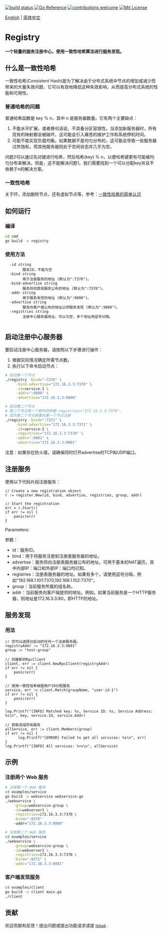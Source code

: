 
<p align="center">

[![build status](https://github.com/werbenhu/registry/workflows/Go/badge.svg)](https://github.com/werbenhu/registry/actions)
[![Go Reference](https://pkg.go.dev/badge/github.com/werbenhu/registry.svg)](https://pkg.go.dev/github.com/werbenhu/registry)
[![contributions welcome](https://img.shields.io/badge/contributions-welcome-brightgreen.svg?style=flat)](https://github.com/werbenhu/registry/issues)
[![Mit License](https://img.shields.io/github/license/mashape/apistatus.svg)](https://pkg.go.dev/github.com/werbenhu/registry)
</p>

[English](README.md) | [简体中文](README-CN.md)

# Registry
**一个轻量的服务注册中心，使用一致性哈希算法进行服务发现。**

## 什么是一致性哈希

一致性哈希(Consistent Hash)是为了解决由于分布式系统中节点的增加或减少而带来的大量失效问题，它可以有效地降低这种失效影响，从而提高分布式系统的性能和可用性。

### 普通哈希的问题

普通哈希函数是 key % n，其中 n 是服务器数量。它有两个主要缺点：
1. 不能水平扩展，或者换句话说，不具备分区容错性。当添加新服务器时，所有现有的映射都会被破坏。这可能会引入痛苦的维护工作和系统停机时间。
2. 可能不能实现负载均衡。如果数据不是均匀分布的，这可能会导致一些服务器过热饱和，而其他服务器则处于空闲状态并几乎为空。

问题2可以通过先对键进行哈希，然后哈希(key) % n，以便哈希键更有可能被均匀分布来解决。但是，这不能解决问题1。我们需要找到一个可以分配key并且不依赖于n的解决方案。

### 一致性哈希

关于环，添加删除节点，还有虚拟节点等，参考：[一致性哈希的简单认识](https://baijiahao.baidu.com/s?id=1735480432495470467&wfr=spider&for=pc)

## 如何运行

### 编译
```sh
cd cmd 
go build -o registry
```

### 使用方法
```
  -id string
        服务ID，不能为空
  -bind string
        用于注册服务的地址 (默认为":7370")。
  -bind-advertise string
        服务将向其他服务公布的地址 (默认为":7370")。
  -addr string
        用于服务发现的地址 (默认为":9800")。
  -advertise string
        服务向客户端公布的地址以供服务发现 (默认为":9800")。
  -registries string
        注册中心服务器地址，可以为空，多个地址用逗号分隔。
  
```
## 启动注册中心服务器

要启动注册中心服务器，请按照以下步骤进行操作：

1. 根据实际情况确定所需节点数。
2. 执行以下命令启动节点：

``` sh
# 启动第一个节点
./registry -bind=":7370" \
     -bind-advertise="172.16.3.3:7370" \
     -id=service-1 \
     -addr=":9800" \
     -advertise="172.16.3.3:9800"

# 启动第二个节点
# 第二个节点有一个额外的参数-registries="172.16.3.3:7370"，
# 因为第二个节点需要向第一个节点注册
./registry -bind=":7371" \
     -bind-advertise="172.16.3.3:7371" \
     -id=service-2 \
     -registries="172.16.3.3:7370" \
     -addr=":9801" \
     -advertise="172.16.3.3:9801"
```

注意：如果存在防火墙，请确保同时打开advertise的TCP和UDP端口。


## 注册服务

使用以下代码片段注册服务：

```
// Create a new registration object
r := register.New(id, bind, advertise, registries, group, addr)

// Start the registration
err = r.Start()
if err != nil {
	panic(err)
}
```

Parameters:

参数：
- id：服务ID。
- bind：用于将服务注册到注册表服务器的地址。
- advertise：服务将向注册表服务器公布的地址。可用于基本的NAT遍历，其中内部IP：端口和外部IP：端口均已知。
- registries：注册表服务器的地址。如果有多个，请使用逗号分隔，例如"192.168.1.101:7370,192.168.1.102:7370"。
- group：当前服务所属的组名称。
- addr：当前服务向客户端提供的地址。例如，如果当前服务是一个HTTP服务器，则地址是172.16.3.3:80，即HTTP的地址。


## 服务发现
### 用法
```
// 您可以选择已启动的任何一个注册服务器。
registryAddr := "172.16.3.3:9801"
group := "test-group"

// 创建新的RpcClient
client, err := client.NewRpcClient(registryAddr)
if err != nil {
	panic(err)
}

// 使用一致性哈希根据用户ID分配服务
service, err := client.Match(groupName, "user-id-1")
if err != nil {
	panic(err)
}

log.Printf("[INFO] Matched key: %s, Service ID: %s, Service Address: %s\n", key, service.Id, service.Addr)

// 获取该组所有服务
allService, err := client.Members(group)
if err != nil {
      log.Printf("[ERROR] Failed to get all services: %s\n", err)
}
log.Printf("[INFO] All services: %+v\n", allService)
```

## 示例

### 注册两个 Web 服务
```sh
# 注册第一个 Web 服务
cd examples/service
go build -o webservice webservice.go 
./webservice \
	-group=webservice-group \
	-id=webserver1 \
	-registries=172.16.3.3:7370 \
	-bind=":8370"
	-addr="172.16.3.3:8080"

# 注册第二个 Web 服务
cd examples/service
./webservice \
	-group=webservice-group \
	-id=webserver2 \
	-registries=172.16.3.3:7370 \
	-bind=":8371" \
	-addr="172.16.3.3:8081"
```

### 客户端发现服务
```sh
cd examples/client
go build -o client main.go
./client
```

## 贡献
欢迎贡献和反馈！提出问题或提出功能请求请提 [issue](https://github.com/werbenhu/registry/issues) .


